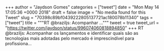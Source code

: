 
+++
author = "Jaydson Gomes"
categories = ["tweet"]
date = "Mon May 14 17:05:36 +0000 2018"
draft = false
image = "No media found for this Tweet"
slug = "70398c89bf0439222805137721ac180078b11340"
tags = ["tweet"]
title = """RT @braziljs: Acompanhar ..."""
tweet = true
tweet_url = "https://twitter.com/jaydson/status/996074060818894850"
+++
RT @braziljs: Acompanhar os lançamentos e identificar quais são as tecnologias mais adotadas pelo mercado é imprescindível para profissiona…
